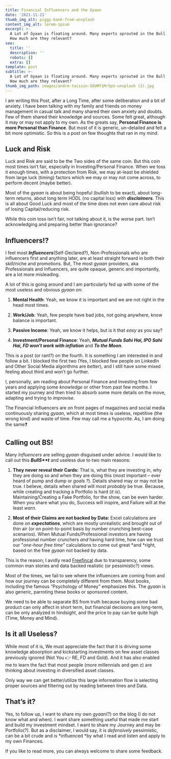 ```yaml
---
title: Financial Influencers and the Gyaan
date: '2021-11-21'
thumb_img_alt: piggy-bank-from-unsplash
content_img_alt: lorem-ipsum
excerpt: >-
  A Lot of Gyaan is floating around. Many experts sprouted in the Bull Market.
  How much are they relevant?
seo:
  title: ''
  description: ''
  robots: []
  extra: []
template: post
subtitle: >-
  A Lot of Gyaan is floating around. Many experts sprouted in the Bull Market.
  How much are they relevant?
thumb_img_path: images/andre-taissin-5OUMf1Mr5pU-unsplash (2).jpg
---
```

I am writing this Post, after a Long Time, after some deliberation and a bit of anxiety. I have been talking with my family and friends on money management in casual talk and many shared their own anxiety and doubts. Few of them shared their knowledge and sources. Some felt great, although it may or may not apply to my own. As the greats say, **Personal Finance is more Personal than Finance**. But most of it is generic, un-detailed and felt a bit more optimistic. So this is a post on few thoughts that ran in my mind.

## Luck and Risk

Luck and Risk are said to be the Two sides of the same coin. But this coin most times isn’t fair, especially in Investing/Personal Finance. When we toss it enough times, with a protection from Risk, we may at-least be shielded from large luck (timing) factors which we may or may not come across, to perform decent (maybe better).

Most of the *gyaan* is about being hopeful (bullish to be exact), about long-term returns, about long term HODL (no capital loss) with ***disclaimers***. This is all about Good Luck and most of the time does not even care about risk of losing Capital/reducing risk.

While this coin toss isn’t fair, not talking about it, is the worse part. Isn’t acknowledging and preparing better than ignorance?

## Influencers!?

I feel most ***Influencers***(Self-Declared?), Non-Professionals who are influencers first and anything later, are at least straight forward in both their skill/niche and promotions. But, The most *gyaan* providers, aka Professionals and Influencers, are quite opaque, generic and importantly, are a lot more misleading.

A lot of this is going around and I am particularly fed up with some of the most useless and obvious *gyaan* on:

1.  **Mental Health**: Yeah, we know it is important and we are not right in the head most times.

2.  **Work/Job**: Yeah, few people have bad jobs, not going anywhere, know balance is important.

3.  **Passive Income**: Yeah, we know it helps, but is it that *easy* as you say?

4.  **Investment/Personal Finance**: Yeah, ***Mutual Funds Sahi Hai, IPO Sahi Hai, FD won't work with inflation*** and ***To the Moon***.

This is a post (or rant?) on the fourth. It is something I am interested in and follow a bit. I blocked the first two (Yes, I blocked few people on LinkedIn and Other Social Media algorithms are *better*), and I still have some mixed feeling about third and won’t go further.

I, personally, am reading about Personal Finance and Investing from few years and applying some *knowledge* or other from past few months. I started my journey and then tried to absorb some more details on the move, adapting and trying to *improvise*.

The Financial Influencers are on front pages of magazines and social media continuously sharing *gyaan*, which at most times is useless, repetitive (the wrong kind) and waste of time. Few may call me a hypocrite. As, I am doing the same❓

## Calling out BS!

Many *Influencers* are selling *gyaan* disguised under advice. I would like to call out this ***BullS\*\*t*** and useless due to two main reasons:

1.  **They never reveal their Cards:** That is, what they are investing in, why they are doing so and when they are doing this (most important – ever heard of pump and dump or *goals ?*). Details shared may or may not be true. I believe, details when shared will most *probably* be true. Because, while creating and tracking a Portfolio is hard (*it is*). Maintaining/Creating a Fake Portfolio, for the show, can be even harder. When you share what you do, Success will inspire, and Failure will at the least *warn*.

2.  **Most of their Claims are not backed by Data:** Excel calculations are done on ***expectations***, which are mostly unrealistic and brought out of thin air (or on point-to-point basis by number crunching best-case scenarios). When Mutual Funds/Professional investors are having professional number crunchers *and* having hard time, how can we trust our "*one-hour free time"* calculations to come out great \*and \*right, based on the free *gyaan* not backed by data.

This is the reason; I avidly read [Freefincal](https://freefincal.com/) due to transparency, some common man stories and data backed realistic (or pessimistic?) views.

Most of the times, we fail to see where the influencers are coming from and how our journey can be completely different from them. Most books, including the famous “Psychology of Money” emphasizes this. The *gyaan* is also generic, parroting these books or sponsored content.

We need to be able to separate BS from truth because buying *some* bad product can only affect in short term, but financial decisions are long-term, can be only analyzed in hindsight, and the price to pay can be quite high (Time, Money and Mind).

## Is it all Useless?

While most of it is, We must appreciate the fact that it is driving some knowledge absorption and kickstarting investments on few asset classes previously ignored (Not You 👉 RE, FD and Gold). And it has also enabled me to learn the fact that most people (more millennials and gen z) are thinking about investing in diversified asset classes.

Only way we can get better/utilize this large information flow is selecting proper sources and filtering out by reading between lines and Data.

## That’s it?

Yes, to follow up, I want to share my own *gyaan*(?) on the blog (I do not know what and when). I want share something useful that made me start and build my investment mindset. I want to share my Journey and may be Portfolio(?). But as a disclaimer, I would say, it is *defensively* pessimistic, can be a bit crude and is \*influenced \*by what I read and listen and apply to my own Finances.

If you like to read more, you can always welcome to share some feedback.
